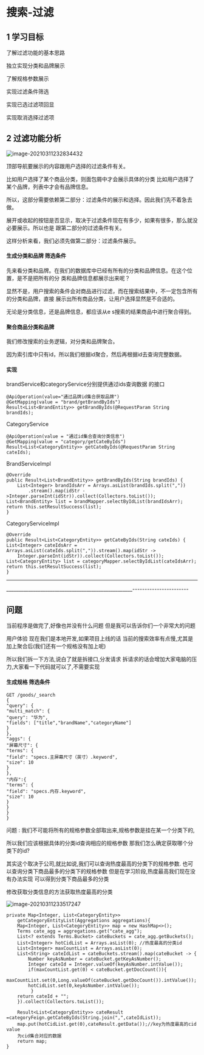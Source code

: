 # 搜索-过滤

## 1 学习目标

了解过滤功能的基本思路 

独立实现分类和品牌展示

了解规格参数展示

实现过滤条件筛选 

实现已选过滤项回显 

实现取消选择过滤项 

## 2 过滤功能分析

![image-20210311232834432](C:\Users\43194\AppData\Roaming\Typora\typora-user-images\image-20210311232834432.png)

顶部导航要展示的内容跟用户选择的过滤条件有关。 

比如用户选择了某个商品分类，则面包屑中才会展示具体的分类 比如用户选择了某个品牌，列表中才会有品牌信息。 

所以，这部分需要依赖第二部分：过滤条件的展示和选择。因此我们先不着急去做。 

展开或收起的按钮是否显示，取决于过滤条件现在有多少，如果有很多，那么就没必要展示。所以也是 跟第二部分的过滤条件有关。 

这样分析来看，我们必须先做第二部分：过滤条件展示。

#### 生成分类和品牌 筛选条件

先来看分类和品牌。在我们的数据库中已经有所有的分类和品牌信息。在这个位置，是不是把所有的分 类和品牌信息都展示出来呢？ 

显然不是，用户搜索的条件会对商品进行过滤，而在搜索结果中，不一定包含所有的分类和品牌，直接 展示出所有商品分类，让用户选择显然是不合适的。 

无论是分类信息，还是品牌信息，都应该从e s搜索的结果商品中进行聚合得到。

#### 聚合商品分类和品牌

我们修改搜索的业务逻辑，对分类和品牌聚合。 

因为索引库中只有id，所以我们根据id聚合，然后再根据id去查询完整数据。

#### 实现

brandService和categoryService分别提供通过ids查询数据 的接口

```
@ApiOperation(value="通过品牌id集合获取品牌")
@GetMapping(value = "brand/getBrandByIds")
Result<List<BrandEntity>> getBrandByIds(@RequestParam String brandIds);
```

CategoryService

```
@ApiOperation(value = "通过id集合查询分类信息")
@GetMapping(value = "category/getCateByIds")
Result<List<CategoryEntity>> getCateByIds(@RequestParam String cateIds);
```

BrandServiceImpl

```
@Override
public Result<List<BrandEntity>> getBrandByIds(String brandIds) {
    List<Integer> brandIdsArr = Arrays.asList(brandIds.split(","))
    	.stream().map(idStr ->Integer.parseInt(idStr)).collect(Collectors.toList());
List<BrandEntity> list = brandMapper.selectByIdList(brandIdsArr);
return this.setResultSuccess(list);
}
```

CategoryServiceImpl

```
@Override
public Result<List<CategoryEntity>> getCateByIds(String cateIds) {
List<Integer> cateIdsArr = Arrays.asList(cateIds.split(",")).stream().map(idStr ->
	Integer.parseInt(idStr)).collect(Collectors.toList());
List<CategoryEntity> list = categoryMapper.selectByIdList(cateIdsArr);
return this.setResultSuccess(list);
}

```

---------------------------------------------------

____________________________________________________-----------------------

## 问题

当前程序是做完了,好像也并没有什么问题 但是我可以告诉你们一个非常大的问题

 用户体验 现在我们是本地开发,如果项目上线的话 当前的搜索效率有点慢,尤其是加上聚合后(我们还有一个规格没有加上呢)

 所以我们拆一下方法,说白了就是拆接口,分发请求 拆请求的话会增加大家电脑的压力,大家看一下代码就可以了,不需要实现

#### 生成规格 筛选条件

```
GET /goods/_search
{
"query": {
"multi_match": {
"query": "华为",
"fields": ["title","brandName","categoryName"]
}
},
"aggs": {
"屏幕尺寸": {
"terms": {
"field": "specs.主屏幕尺寸（英寸）.keyword",
"size": 10
}
},
"内存":{
"terms": {
"field": "specs.内存.keyword",
"size": 10
}
}
}
}
```

问题 : 我们不可能将所有的规格参数全部取出来,规格参数是挂在某一个分类下的,

 所以我们应该根据具体的分类id查询相应的规格参数 那我们怎么确定获取哪个分类下的id? 

其实这个取决于公司,就比如说,我们可以查询热度最高的分类下的规格参数. 也可以查询分类下商品最多的分类下的规格参数 但是在学习阶段,热度最高我们现在没有办法实现 可以得到分类下商品最多的分类

修改获取分类信息的方法获取热度最高的分类

![image-20210311233517247](C:\Users\43194\AppData\Roaming\Typora\typora-user-images\image-20210311233517247.png)

```
private Map<Integer, List<CategoryEntity>>
    getCategoryEntityList(Aggregations aggregations){
    Map<Integer, List<CategoryEntity>> map = new HashMap<>();
    Terms cate_agg = aggregations.get("cate_agg");
    List<? extends Terms.Bucket> cateBuckets = cate_agg.getBuckets();
    List<Integer> hotCidList = Arrays.asList(0); //热度最高的分类id
    List<Integer> maxCountList = Arrays.asList(0);
    List<String> cateIdList = cateBuckets.stream().map(cateBucket -> {
        Number keyAsNumber = cateBucket.getKeyAsNumber();
        Integer cateId = Integer.valueOf(keyAsNumber.intValue());
        if(maxCountList.get(0) < cateBucket.getDocCount()){
        maxCountList.set(0,Long.valueOf(cateBucket.getDocCount()).intValue());
        hotCidList.set(0,keyAsNumber.intValue());
   		 }
    return cateId + "";
    }).collect(Collectors.toList());
    
    Result<List<CategoryEntity>> cateResult =categoryFeign.getCateByIds(String.join(",",cateIdList));
    map.put(hotCidList.get(0),cateResult.getData());//key为热度最高的cid value
    为cid集合对应的数据
    return map;
}

```

